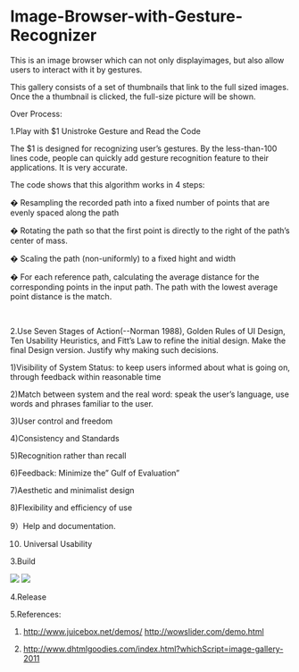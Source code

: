 Image-Browser-with-Gesture-Recognizer
=====================================

This is an image browser which can not only displayimages, but also allow users to interact with it by gestures.

This gallery consists of a set of thumbnails that link to the full sized images. Once the a thumbnail is clicked, the full-size picture will be shown.

Over Process:

1.Play with $1 Unistroke Gesture and Read the Code

The $1 is designed for recognizing user’s gestures. By the less-than-100 lines code, people can quickly add gesture recognition feature to their applications. It is very accurate.

The code shows that this algorithm works in 4 steps:

� Resampling the recorded path into a fixed number of points that are evenly spaced along the path

� Rotating the path so that the first point is directly to the right of the path’s center of mass.

� Scaling the path (non-uniformly) to a fixed hight and width

� For each reference path, calculating the average distance for the corresponding points in the input path. The path with the lowest average point distance is the match.

<br>

2.Use Seven Stages of Action(--Norman 1988), Golden Rules of UI Design, Ten Usability Heuristics, and Fitt’s Law to refine the initial design. Make the final Design version. Justify why making such decisions.

1)Visibility of System Status: to keep users informed about what is going on, through feedback within reasonable time

2)Match between system and the real word: speak the user’s language, use words and phrases familiar to the user.

3)User control and freedom

4)Consistency and Standards

5)Recognition rather than recall

6)Feedback: Minimize the” Gulf of Evaluation”

7)Aesthetic and minimalist design

8)Flexibility and efficiency of use

9）Help and documentation.

10) Universal Usability



3.Build

<img src="https://s3.amazonaws.com/js4153/16.png">
<img src="https://s3.amazonaws.com/js4153/17.png">
<br>

4.Release
<br>

5.References:

1) http://www.juicebox.net/demos/  http://wowslider.com/demo.html

2) http://www.dhtmlgoodies.com/index.html?whichScript=image-gallery-2011

